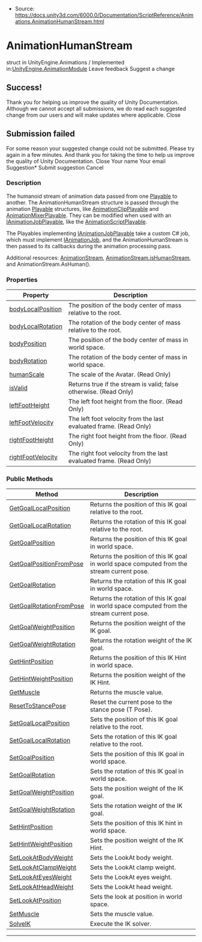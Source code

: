 * Source: https://docs.unity3d.com/6000.0/Documentation/ScriptReference/Animations.AnimationHumanStream.html

# AnimationHumanStream
struct in UnityEngine.Animations
/
Implemented in:[UnityEngine.AnimationModule](https://docs.unity3d.com/6000.0/Documentation/ScriptReference/UnityEngine.AnimationModule.html)
Leave feedback
Suggest a change
## Success!
Thank you for helping us improve the quality of Unity Documentation. Although we cannot accept all submissions, we do read each suggested change from our users and will make updates where applicable.
Close
## Submission failed
For some reason your suggested change could not be submitted. Please <a>try again</a> in a few minutes. And thank you for taking the time to help us improve the quality of Unity Documentation.
Close
Your name Your email Suggestion* Submit suggestion
Cancel
### Description
The humanoid stream of animation data passed from one [Playable](https://docs.unity3d.com/6000.0/Documentation/ScriptReference/Playables.Playable.html) to another.
The AnimationHumanStream structure is passed through the animation [Playable](https://docs.unity3d.com/6000.0/Documentation/ScriptReference/Playables.Playable.html) structures, like [AnimationClipPlayable](https://docs.unity3d.com/6000.0/Documentation/ScriptReference/Animations.AnimationClipPlayable.html) and [AnimationMixerPlayable](https://docs.unity3d.com/6000.0/Documentation/ScriptReference/Animations.AnimationMixerPlayable.html). They can be modified when used with an [IAnimationJobPlayable](https://docs.unity3d.com/6000.0/Documentation/ScriptReference/Animations.IAnimationJobPlayable.html), like the [AnimationScriptPlayable](https://docs.unity3d.com/6000.0/Documentation/ScriptReference/Animations.AnimationScriptPlayable.html).  
  
The Playables implementing [IAnimationJobPlayable](https://docs.unity3d.com/6000.0/Documentation/ScriptReference/Animations.IAnimationJobPlayable.html) take a custom C# job, which must implement [IAnimationJob](https://docs.unity3d.com/6000.0/Documentation/ScriptReference/Animations.IAnimationJob.html), and the AnimationHumanStream is then passed to its callbacks during the animation processing pass.  
  
Additional resources: [AnimationStream](https://docs.unity3d.com/6000.0/Documentation/ScriptReference/Animations.AnimationStream.html), [AnimationStream.isHumanStream](https://docs.unity3d.com/6000.0/Documentation/ScriptReference/Animations.AnimationStream-isHumanStream.html), and AnimationStream.AsHuman().
### Properties
Property | Description  
---|---  
[bodyLocalPosition](https://docs.unity3d.com/6000.0/Documentation/ScriptReference/Animations.AnimationHumanStream-bodyLocalPosition.html) | The position of the body center of mass relative to the root.  
[bodyLocalRotation](https://docs.unity3d.com/6000.0/Documentation/ScriptReference/Animations.AnimationHumanStream-bodyLocalRotation.html) | The rotation of the body center of mass relative to the root.  
[bodyPosition](https://docs.unity3d.com/6000.0/Documentation/ScriptReference/Animations.AnimationHumanStream-bodyPosition.html) | The position of the body center of mass in world space.  
[bodyRotation](https://docs.unity3d.com/6000.0/Documentation/ScriptReference/Animations.AnimationHumanStream-bodyRotation.html) | The rotation of the body center of mass in world space.  
[humanScale](https://docs.unity3d.com/6000.0/Documentation/ScriptReference/Animations.AnimationHumanStream-humanScale.html) | The scale of the Avatar. (Read Only)  
[isValid](https://docs.unity3d.com/6000.0/Documentation/ScriptReference/Animations.AnimationHumanStream-isValid.html) | Returns true if the stream is valid; false otherwise. (Read Only)  
[leftFootHeight](https://docs.unity3d.com/6000.0/Documentation/ScriptReference/Animations.AnimationHumanStream-leftFootHeight.html) | The left foot height from the floor. (Read Only)  
[leftFootVelocity](https://docs.unity3d.com/6000.0/Documentation/ScriptReference/Animations.AnimationHumanStream-leftFootVelocity.html) | The left foot velocity from the last evaluated frame. (Read Only)  
[rightFootHeight](https://docs.unity3d.com/6000.0/Documentation/ScriptReference/Animations.AnimationHumanStream-rightFootHeight.html) | The right foot height from the floor. (Read Only)  
[rightFootVelocity](https://docs.unity3d.com/6000.0/Documentation/ScriptReference/Animations.AnimationHumanStream-rightFootVelocity.html) | The right foot velocity from the last evaluated frame. (Read Only)  
### Public Methods
Method | Description  
---|---  
[GetGoalLocalPosition](https://docs.unity3d.com/6000.0/Documentation/ScriptReference/Animations.AnimationHumanStream.GetGoalLocalPosition.html) | Returns the position of this IK goal relative to the root.  
[GetGoalLocalRotation](https://docs.unity3d.com/6000.0/Documentation/ScriptReference/Animations.AnimationHumanStream.GetGoalLocalRotation.html) | Returns the rotation of this IK goal relative to the root.  
[GetGoalPosition](https://docs.unity3d.com/6000.0/Documentation/ScriptReference/Animations.AnimationHumanStream.GetGoalPosition.html) | Returns the position of this IK goal in world space.  
[GetGoalPositionFromPose](https://docs.unity3d.com/6000.0/Documentation/ScriptReference/Animations.AnimationHumanStream.GetGoalPositionFromPose.html) | Returns the position of this IK goal in world space computed from the stream current pose.  
[GetGoalRotation](https://docs.unity3d.com/6000.0/Documentation/ScriptReference/Animations.AnimationHumanStream.GetGoalRotation.html) | Returns the rotation of this IK goal in world space.  
[GetGoalRotationFromPose](https://docs.unity3d.com/6000.0/Documentation/ScriptReference/Animations.AnimationHumanStream.GetGoalRotationFromPose.html) | Returns the rotation of this IK goal in world space computed from the stream current pose.  
[GetGoalWeightPosition](https://docs.unity3d.com/6000.0/Documentation/ScriptReference/Animations.AnimationHumanStream.GetGoalWeightPosition.html) | Returns the position weight of the IK goal.  
[GetGoalWeightRotation](https://docs.unity3d.com/6000.0/Documentation/ScriptReference/Animations.AnimationHumanStream.GetGoalWeightRotation.html) | Returns the rotation weight of the IK goal.  
[GetHintPosition](https://docs.unity3d.com/6000.0/Documentation/ScriptReference/Animations.AnimationHumanStream.GetHintPosition.html) | Returns the position of this IK Hint in world space.  
[GetHintWeightPosition](https://docs.unity3d.com/6000.0/Documentation/ScriptReference/Animations.AnimationHumanStream.GetHintWeightPosition.html) | Returns the position weight of the IK Hint.  
[GetMuscle](https://docs.unity3d.com/6000.0/Documentation/ScriptReference/Animations.AnimationHumanStream.GetMuscle.html) | Returns the muscle value.  
[ResetToStancePose](https://docs.unity3d.com/6000.0/Documentation/ScriptReference/Animations.AnimationHumanStream.ResetToStancePose.html) | Reset the current pose to the stance pose (T Pose).  
[SetGoalLocalPosition](https://docs.unity3d.com/6000.0/Documentation/ScriptReference/Animations.AnimationHumanStream.SetGoalLocalPosition.html) | Sets the position of this IK goal relative to the root.  
[SetGoalLocalRotation](https://docs.unity3d.com/6000.0/Documentation/ScriptReference/Animations.AnimationHumanStream.SetGoalLocalRotation.html) | Sets the rotation of this IK goal relative to the root.  
[SetGoalPosition](https://docs.unity3d.com/6000.0/Documentation/ScriptReference/Animations.AnimationHumanStream.SetGoalPosition.html) | Sets the position of this IK goal in world space.  
[SetGoalRotation](https://docs.unity3d.com/6000.0/Documentation/ScriptReference/Animations.AnimationHumanStream.SetGoalRotation.html) | Sets the rotation of this IK goal in world space.  
[SetGoalWeightPosition](https://docs.unity3d.com/6000.0/Documentation/ScriptReference/Animations.AnimationHumanStream.SetGoalWeightPosition.html) | Sets the position weight of the IK goal.  
[SetGoalWeightRotation](https://docs.unity3d.com/6000.0/Documentation/ScriptReference/Animations.AnimationHumanStream.SetGoalWeightRotation.html) | Sets the rotation weight of the IK goal.  
[SetHintPosition](https://docs.unity3d.com/6000.0/Documentation/ScriptReference/Animations.AnimationHumanStream.SetHintPosition.html) | Sets the position of this IK hint in world space.  
[SetHintWeightPosition](https://docs.unity3d.com/6000.0/Documentation/ScriptReference/Animations.AnimationHumanStream.SetHintWeightPosition.html) | Sets the position weight of the IK Hint.  
[SetLookAtBodyWeight](https://docs.unity3d.com/6000.0/Documentation/ScriptReference/Animations.AnimationHumanStream.SetLookAtBodyWeight.html) | Sets the LookAt body weight.  
[SetLookAtClampWeight](https://docs.unity3d.com/6000.0/Documentation/ScriptReference/Animations.AnimationHumanStream.SetLookAtClampWeight.html) | Sets the LookAt clamp weight.  
[SetLookAtEyesWeight](https://docs.unity3d.com/6000.0/Documentation/ScriptReference/Animations.AnimationHumanStream.SetLookAtEyesWeight.html) | Sets the LookAt eyes weight.  
[SetLookAtHeadWeight](https://docs.unity3d.com/6000.0/Documentation/ScriptReference/Animations.AnimationHumanStream.SetLookAtHeadWeight.html) | Sets the LookAt head weight.  
[SetLookAtPosition](https://docs.unity3d.com/6000.0/Documentation/ScriptReference/Animations.AnimationHumanStream.SetLookAtPosition.html) | Sets the look at position in world space.  
[SetMuscle](https://docs.unity3d.com/6000.0/Documentation/ScriptReference/Animations.AnimationHumanStream.SetMuscle.html) | Sets the muscle value.  
[SolveIK](https://docs.unity3d.com/6000.0/Documentation/ScriptReference/Animations.AnimationHumanStream.SolveIK.html) | Execute the IK solver.  
* * *

